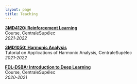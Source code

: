 ```yaml
---
layout: page
title: Teaching
---
```



<strong><a href="https://centralesupelec.edunao.com/course/view.php?id=3753">3MD4120: Reinforcement Learning</a></strong>  
Course, CentraleSupélec  
*2021-2022*

<strong><a href="https://centralesupelec.edunao.com/course/view.php?id=3728">3MD1050: Harmonic Analysis</a></strong>  
Tutorial on Applications of Harmonic Analysis, CentraleSupélec  
*2021-2022*

<strong><a href="https://centralesupelec.edunao.com/course/view.php?id=4042">FDL-DSBA: Introduction to Deep Learning</a></strong>  
Course, CentraleSupélec  
*2020-2021*
